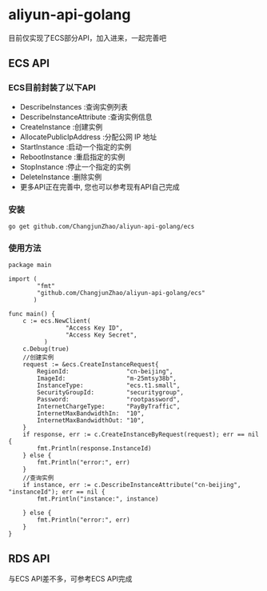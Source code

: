 # aliyun-api-golang
目前仅实现了ECS部分API，加入进来，一起完善吧

## ECS API

### ECS目前封装了以下API

* DescribeInstances :查询实例列表
* DescribeInstanceAttribute :查询实例信息
* CreateInstance :创建实例
* AllocatePublicIpAddress :分配公网 IP 地址
* StartInstance :启动一个指定的实例
* RebootInstance :重启指定的实例
* StopInstance :停止一个指定的实例
* DeleteInstance :删除实例
* 更多API正在完善中, 您也可以参考现有API自己完成

### 安装
 `go get github.com/ChangjunZhao/aliyun-api-golang/ecs`

### 使用方法

```
package main

import (
        "fmt"
        "github.com/ChangjunZhao/aliyun-api-golang/ecs"
       )

func main() {
	c := ecs.NewClient(
                "Access Key ID",
                "Access Key Secret", 
		  )
    c.Debug(true)
    //创建实例
    request := &ecs.CreateInstanceRequest{
        RegionId:                "cn-beijing",
        ImageId:                 "m-25mtsy38b",
        InstanceType:            "ecs.t1.small",
        SecurityGroupId:         "securitygroup",
        Password:                "rootpassword",
        InternetChargeType:      "PayByTraffic",
        InternetMaxBandwidthIn:  "10",
        InternetMaxBandwidthOut: "10",
    }
    if response, err := c.CreateInstanceByRequest(request); err == nil {
        fmt.Println(response.InstanceId)
    } else {
        fmt.Println("error:", err)
    }
    //查询实例
    if instance, err := c.DescribeInstanceAttribute("cn-beijing", "instanceId"); err == nil {
        fmt.Println("instance:", instance)

    } else {
        fmt.Println("error:", err)
    }
}
```

## RDS API

与ECS API差不多，可参考ECS API完成

